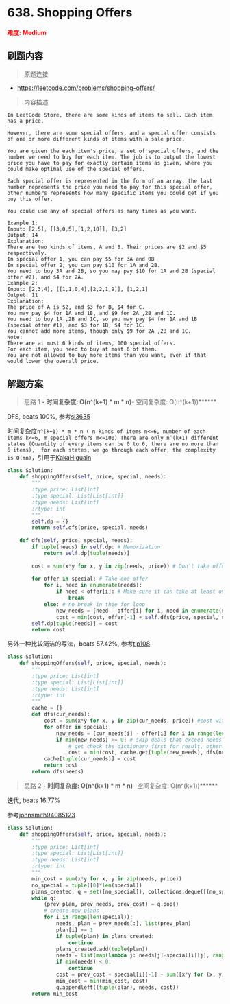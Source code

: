 # 638. Shopping Offers

**<font color=red>难度: Medium</font>**

## 刷题内容

> 原题连接

* https://leetcode.com/problems/shopping-offers/

> 内容描述

```
In LeetCode Store, there are some kinds of items to sell. Each item has a price.

However, there are some special offers, and a special offer consists of one or more different kinds of items with a sale price.

You are given the each item's price, a set of special offers, and the number we need to buy for each item. The job is to output the lowest price you have to pay for exactly certain items as given, where you could make optimal use of the special offers.

Each special offer is represented in the form of an array, the last number represents the price you need to pay for this special offer, other numbers represents how many specific items you could get if you buy this offer.

You could use any of special offers as many times as you want.

Example 1:
Input: [2,5], [[3,0,5],[1,2,10]], [3,2]
Output: 14
Explanation: 
There are two kinds of items, A and B. Their prices are $2 and $5 respectively. 
In special offer 1, you can pay $5 for 3A and 0B
In special offer 2, you can pay $10 for 1A and 2B. 
You need to buy 3A and 2B, so you may pay $10 for 1A and 2B (special offer #2), and $4 for 2A.
Example 2:
Input: [2,3,4], [[1,1,0,4],[2,2,1,9]], [1,2,1]
Output: 11
Explanation: 
The price of A is $2, and $3 for B, $4 for C. 
You may pay $4 for 1A and 1B, and $9 for 2A ,2B and 1C. 
You need to buy 1A ,2B and 1C, so you may pay $4 for 1A and 1B (special offer #1), and $3 for 1B, $4 for 1C. 
You cannot add more items, though only $9 for 2A ,2B and 1C.
Note:
There are at most 6 kinds of items, 100 special offers.
For each item, you need to buy at most 6 of them.
You are not allowed to buy more items than you want, even if that would lower the overall price.
```

## 解题方案

> 思路 1
******- 时间复杂度: O(n^(k+1) * m * n)******- 空间复杂度: O(n^(k+1))******

DFS, beats 100%, 参考[sl3635](https://leetcode.com/problems/shopping-offers/discuss/145989/Clean-Python-solution%3A-Top-Down-%2B-Memorization-beats-100)

时间复杂度```n^(k+1) * m * n ( n kinds of items n<=6, number of each items k<=6, m special offers m<=100)
There are only n^(k+1) different states (Quantity of every items can be 0 to 6, there are no more than 6 items), 
for each states, we go through each offer, the complexity is O(mn)```，引用于[KakaHiguain](https://leetcode.com/problems/shopping-offers/discuss/105241/Java-code-using-DFS-with-memorization)

```python
class Solution:
    def shoppingOffers(self, price, special, needs):
        """
        :type price: List[int]
        :type special: List[List[int]]
        :type needs: List[int]
        :rtype: int
        """
        self.dp = {}
        return self.dfs(price, special, needs)
    
    def dfs(self, price, special, needs):
        if tuple(needs) in self.dp: # Memorization
            return self.dp[tuple(needs)]
        
        cost = sum(x*y for x, y in zip(needs, price)) # Don't take offers
        
        for offer in special: # Take one offer
            for i, need in enumerate(needs):
                if need < offer[i]: # Make sure it can take at least one offer
                    break
            else: # no break in thie for loop
                new_needs = [need - offer[i] for i, need in enumerate(needs)]
                cost = min(cost, offer[-1] + self.dfs(price, special, new_needs))
        self.dp[tuple(needs)] = cost
        return cost
```

另外一种比较简洁的写法，beats 57.42%, 参考[tlp108](https://leetcode.com/problems/shopping-offers/discuss/105204/Python-dfs-with-memorization.)

```python
class Solution:
    def shoppingOffers(self, price, special, needs):
        """
        :type price: List[int]
        :type special: List[List[int]]
        :type needs: List[int]
        :rtype: int
        """
        cache = {}
        def dfs(cur_needs):
            cost = sum(x*y for x, y in zip(cur_needs, price)) #cost without special
            for offer in special:
                new_needs = [cur_needs[i] - offer[i] for i in range(len(needs))]
                if min(new_needs) >= 0: # skip deals that exceed needs
                    # get check the dictionary first for result, otherwise perform dfs.
                    cost = min(cost, cache.get(tuple(new_needs), dfs(new_needs)) + offer[-1]) 
            cache[tuple(cur_needs)] = cost
            return cost
        return dfs(needs)
```

> 思路 2
******- 时间复杂度: O(n^(k+1) * m * n)******- 空间复杂度: O(n^(k+1))******

迭代, beats 16.77%

参考[johnsmith94085123](https://leetcode.com/problems/shopping-offers/discuss/105229/AC-python-BFS-solution)

```python
class Solution:
    def shoppingOffers(self, price, special, needs):
        """
        :type price: List[int]
        :type special: List[List[int]]
        :type needs: List[int]
        :rtype: int
        """
        min_cost = sum(x*y for x, y in zip(needs, price))
        no_special = tuple([0]*len(special))
        plans_created, q = set([no_special]), collections.deque([(no_special, needs, min_cost)])
        while q:
            (prev_plan, prev_needs, prev_cost) = q.pop()
            # create new plans
            for i in range(len(special)):
                needs, plan = prev_needs[:], list(prev_plan)
                plan[i] += 1
                if tuple(plan) in plans_created: 
                    continue
                plans_created.add(tuple(plan))
                needs = list(map(lambda j: needs[j]-special[i][j], range(len(price))))
                if min(needs) < 0: 
                    continue
                cost = prev_cost + special[i][-1] - sum([x*y for (x, y) in zip(special[i], price)])
                min_cost = min(min_cost, cost)
                q.appendleft((tuple(plan), needs, cost))
        return min_cost
```






























